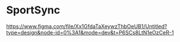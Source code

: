 # SportSync

https://www.figma.com/file/Xx1GfdaTaXeywzThbOeUB1/Untitled?type=design&node-id=0%3A1&mode=dev&t=P6SCs8LtN1eOzCeR-1
